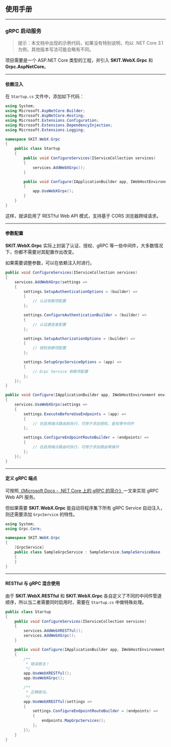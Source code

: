 ## 使用手册

---

### gRPC 启动服务

> 提示：本文档中出现的示例代码，如果没有特别说明，均以 .NET Core 3.1 为例，其他版本写法可能会略有不同。

项目需要是一个 ASP.NET Core 类型的工程，并引入 **SKIT.WebX.Grpc** 和 **Grpc.AspNetCore**。

---

#### 依赖注入

在 `Startup.cs` 文件中，添加如下代码：

``` csharp
using System;
using Microsoft.AspNetCore.Builder;
using Microsoft.AspNetCore.Hosting;
using Microsoft.Extensions.Configuration;
using Microsoft.Extensions.DependencyInjection;
using Microsoft.Extensions.Logging;

namespace SKIT.WebX.Grpc
{
    public class Startup
    {
        public void ConfigureServices(IServiceCollection services)
        {
            services.AddWebXGrpc();
        }

        public void Configure(IApplicationBuilder app, IWebHostEnvironment env)
        {
            app.UseWebXGrpx();
        }
    }
}
```

这样，就讲启用了 RESTful Web API 模式，支持基于 CORS 浏览器跨域请求。

---

#### 参数配置

**SKIT.WebX.Grpc** 实际上封装了认证、授权、gRPC 等一些中间件，大多数情况下，你都不需要对其配置作出改变。

如果需要调整参数，可以在依赖注入时进行。

``` csharp
public void ConfigureServices(IServiceCollection services)
{
    services.AddWebXGrpc(settings => 
    {
        settings.SetupAuthenticationOptions = (builder) =>
        {
            // 认证依赖项配置
        };

        settings.ConfigureAuthenticationBuilder = (builder) =>
        {
            // 认证建造者配置
        };

        settings.SetupAuthorizationOptions = (builder) =>
        {
            // 授权依赖项配置
        };

        settings.SetupGrpcServiceOptions = (app) => 
        {
            // Grpc Service 依赖项配置
        };
    });
}

public void Configure(IApplicationBuilder app, IWebHostEnvironment env)
{
    services.UseWebXGrpx(settings => 
    {
        settings.ExecuteBeforeUseEndpoints = (app) =>
        {
            // 在启用端点路由前执行，可用于添加授权、鉴权等中间件
        };

        settings.ConfigureEndpointRouteBuilder = (endpoints) =>
        {
            // 在启用端点路由时执行，可用于添加路由等操作
        };
    });
}
```

---

#### 定义 gRPC 端点

可按照[《Microsoft Docs - .NET Core 上的 gRPC 的简介》](https://docs.microsoft.com/en-us/aspnet/core/grpc/?view=aspnetcore-3.1)一文来实现 gRPC Web API 服务。

但如果需要 **SKIT.WebX.Grpc** 能自动将程序集下所有 gRPC Service 自动注入，则还需要添加 `GrpcService` 的特性。

``` csharp
using System;
using Grpc.Core;

namespace SKIT.WebX.Grpc
{
    [GrpcService]
    public class SampleGrpcService : SampleService.SampleServiceBase
    {
    }
}
```

---

#### RESTful 与 gRPC 混合使用

由于 **SKIT.WebX.RESTful** 和 **SKIT.WebX.Grpc** 各自定义了不同的中间件管道顺序，所以当二者需要同时启用时，需要在 `Startup.cs` 中做特殊处理。

``` csharp
public class Startup
{
    public void ConfigureServices(IServiceCollection services)
    {
        services.AddWebXRESTful();
        services.AddWebXGrpc();
    }

    public void Configure(IApplicationBuilder app, IWebHostEnvironment env)
    {
        /**
         * 错误做法！
         */
        app.UseWebXRESTful();
        app.UseWebXGrpc();

        /**
         * 正确做法。
         */
        app.UseWebXRESTful(settings =>
        {
            settings.ConfigureEndpointRouteBuilder = (endpoints) =>
            {
                endpoints.MapGrpcServices();
            };
        });
    }
}
```